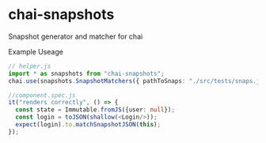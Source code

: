 # chai-snapshots
Snapshot generator and matcher for chai

Example Useage
```typescript
// helper.js
import * as snapshots from "chai-snapshots";
chai.use(snapshots.SnapshotMatchers({ pathToSnaps: "./src/tests/snaps.json", ignoredAttributes: ["created_at", "updated_at"] }));

//component.spec.js
it("renders correctly", () => {
  const state = Immutable.fromJS({user: null});
  const login = toJSON(shallow(<Login/>));
  expect(login).to.matchSnapshotJSON(this);
});
```